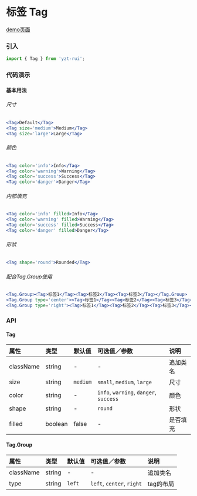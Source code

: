 # 标签 Tag

[demo页面](http://47.102.138.2/yui.mobile/#/tag)

### 引入

```js
import { Tag } from 'yzt-rui';
```

### 代码演示

#### 基本用法

###### 尺寸
```jsx
<Tag>Default</Tag>
<Tag size='medium'>Medium</Tag>
<Tag size='large'>Large</Tag>
```

###### 颜色
```jsx
<Tag color='info'>Info</Tag>
<Tag color='warning'>Warning</Tag>
<Tag color='success'>Success</Tag>
<Tag color='danger'>Danger</Tag>
```

###### 内部填充
```jsx
<Tag color='info' filled>Info</Tag>
<Tag color='warning' filled>Warning</Tag>
<Tag color='success' filled>Success</Tag>
<Tag color='danger' filled>Danger</Tag>
```

###### 形状
```jsx
<Tag shape='round'>Rounded</Tag>
```

###### 配合Tag.Group使用
```jsx
<Tag.Group><Tag>标签1</Tag><Tag>标签2</Tag><Tag>标签3</Tag></Tag.Group>
<Tag.Group type='center'><Tag>标签1</Tag><Tag>标签2</Tag><Tag>标签3</Tag></Tag.Group>
<Tag.Group type='right'><Tag>标签1</Tag><Tag>标签2</Tag><Tag>标签3</Tag></Tag.Group>
```

### API

#### Tag

| 属性 | 类型 | 默认值 | 可选值／参数 | 说明 |
| :--- | :--- | :--- | :--- | :--- |
| className | string | - | - | 追加类名 |
| size | string | `medium` | `small`, `medium`, `large`  | 尺寸 |
| color | string | - | `info`, `warning`, `danger`, `success`  | 颜色 |
| shape | string | - | `round`  | 形状 |
| filled | boolean | false | - | 是否填充 |

#### Tag.Group

| 属性 | 类型 | 默认值 | 可选值／参数 | 说明 |
| :--- | :--- | :--- | :--- | :--- |
| className | string | - | - | 追加类名 |
| type | string | `left` | `left`, `center`, `right` | tag的布局 |
